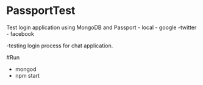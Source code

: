 # PassportTest
Test login application using MongoDB and Passport - local - google -twitter - facebook

-testing login process for chat application.

#Run
- mongod
- npm start 
